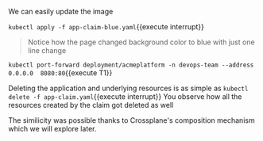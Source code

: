 We can easily update the image

`kubectl apply -f app-claim-blue.yaml`{{execute interrupt}}

> Notice how the page changed background color to blue with just one line change

`kubectl port-forward deployment/acmeplatform -n devops-team --address 0.0.0.0  8080:80`{{execute T1}}

Deleting the application and underlying resources is as simple as `kubectl delete -f app-claim.yaml`{{execute interrupt}}
You observe how all the resources created by the claim got deleted as well

The similicity was possible thanks to Crossplane's composition mechanism which we will explore later.
